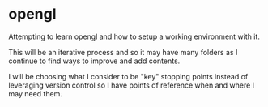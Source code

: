
# opengl

Attempting to learn opengl and how to setup a working environment with it.

This will be an iterative process and so it may have many folders as I continue to find ways to improve and add contents.

I will be choosing what I consider to be "key" stopping points instead of leveraging version control so I have points of reference when and where I may need them.
